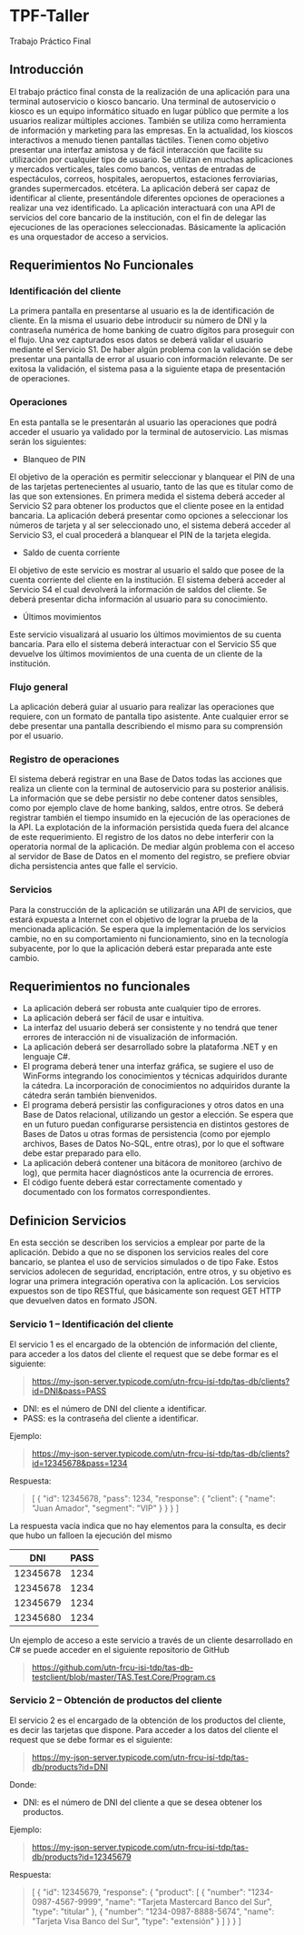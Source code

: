 # TPF-Taller
Trabajo Práctico Final 

## Introducción
El trabajo práctico final consta de la realización de una aplicación para una terminal autoservicio o kiosco bancario. 
Una terminal de autoservicio o kiosco es un equipo informático situado en lugar público que permite a los usuarios realizar múltiples acciones. También se utiliza como herramienta de información y marketing para las empresas. En la actualidad, los kioscos interactivos a menudo tienen pantallas táctiles. Tienen como objetivo presentar una interfaz amistosa y de fácil interacción que facilite su utilización por cualquier tipo de usuario. Se utilizan en muchas aplicaciones y mercados verticales, tales como bancos, ventas de entradas de espectáculos, correos, hospitales, aeropuertos, estaciones ferroviarias, grandes supermercados. etcétera.
La aplicación deberá ser capaz de identificar al cliente, presentándole diferentes opciones de operaciones a realizar una vez identificado. La aplicación interactuará con una API de servicios del core bancario de la institución, con el fin de delegar las ejecuciones de las operaciones seleccionadas. Básicamente la aplicación es una orquestador de acceso a servicios.

## Requerimientos No Funcionales

### Identificación del cliente
La primera pantalla en presentarse al usuario es la de identificación de cliente. En la misma el usuario debe introducir su número de DNI y la contraseña numérica de home banking de cuatro dígitos para proseguir con el flujo. Una vez capturados esos datos se deberá validar el usuario mediante el Servicio S1. De haber algún problema con la validación se debe presentar una pantalla de error al usuario con información relevante. De ser exitosa la validación, el sistema pasa a la siguiente etapa de presentación de operaciones. 

### Operaciones
En esta pantalla se le presentarán al usuario las operaciones que podrá acceder el usuario ya validado por la terminal de autoservicio. Las mismas serán los siguientes: 
- Blanqueo de PIN 

El objetivo de la operación es permitir seleccionar y blanquear el PIN de una de las tarjetas pertenecientes al usuario, tanto de las que es titular como de las que son extensiones. En primera medida el sistema deberá acceder al Servicio S2 para obtener los productos que el cliente posee en la entidad bancaria. La aplicación deberá presentar como opciones a seleccionar los números de tarjeta y al ser seleccionado uno, el sistema deberá acceder al Servicio S3, el cual procederá a blanquear el PIN de la tarjeta elegida.
- Saldo de cuenta corriente 

El objetivo de este servicio es mostrar al usuario el saldo que posee de la cuenta corriente del cliente en la institución.
El sistema deberá acceder al Servicio S4 el cual devolverá la información de saldos del
cliente. Se deberá presentar dicha información al usuario para su conocimiento. 
- Últimos movimientos 

Este servicio visualizará al usuario los últimos movimientos de su cuenta bancaria. Para ello el sistema deberá interactuar con el Servicio S5 que devuelve los últimos movimientos de una cuenta de un cliente de la institución.

### Flujo general
La aplicación deberá guiar al usuario para realizar las operaciones que requiere, con un formato de pantalla tipo asistente. Ante cualquier error se debe presentar una pantalla describiendo el mismo para su comprensión por el usuario.

### Registro de operaciones 
El sistema deberá registrar en una Base de Datos todas las acciones que realiza un cliente con la terminal de autoservicio para su posterior análisis. La información que se debe persistir no debe contener datos sensibles, como por ejemplo clave de home banking, saldos, entre otros. Se deberá registrar también el tiempo insumido en la ejecución de las operaciones de la API. La explotación de la información persistida queda fuera del alcance de este requerimiento.
El registro de los datos no debe interferir con la operatoria normal de la aplicación. De mediar algún problema con el acceso al servidor de Base de Datos en el momento del registro, se prefiere obviar dicha persistencia antes que falle el servicio.

### Servicios

Para la construcción de la aplicación se utilizarán una API de servicios, que estará expuesta
a Internet con el objetivo de lograr la prueba de la mencionada aplicación. Se espera que la
implementación de los servicios cambie, no en su comportamiento ni funcionamiento, sino
en la tecnología subyacente, por lo que la aplicación deberá estar preparada ante este
cambio.

## Requerimientos no funcionales 
- La aplicación deberá ser robusta ante cualquier tipo de errores.
- La aplicación deberá ser fácil de usar e intuitiva.
- La interfaz del usuario deberá ser consistente y no tendrá que tener errores de interacción ni de visualización de información.
- La aplicación deberá ser desarrollado sobre la plataforma .NET y en lenguaje C#.
- El programa deberá tener una interfaz gráfica, se sugiere el uso de WinForms integrando los conocimientos y técnicas adquiridos durante la cátedra. La incorporación de conocimientos no adquiridos durante la cátedra serán también bienvenidos.
- El programa deberá persistir las configuraciones y otros datos en una Base de Datos relacional, utilizando un gestor a elección. Se espera que en un futuro puedan configurarse persistencia en distintos gestores de Bases de Datos u otras formas de persistencia (como por ejemplo archivos, Bases de Datos No-SQL, entre otras), por lo que el software debe estar preparado para ello.
- La aplicación deberá contener una bitácora de monitoreo (archivo de log), que permita hacer diagnósticos ante la ocurrencia de errores.
- El código fuente deberá estar correctamente comentado y documentado con los formatos correspondientes. 

## Definicion Servicios
En esta sección se describen los servicios a emplear por parte de la aplicación. Debido a que no se disponen los servicios reales del core bancario, se plantea el uso de servicios simulados o de tipo Fake. Estos servicios adolecen de seguridad, encriptación, entre otros, y su objetivo es lograr una primera integración operativa con la aplicación. Los servicios expuestos son de tipo RESTful, que básicamente son request GET HTTP que devuelven datos en formato JSON.

### Servicio 1 – Identificación del cliente

El servicio 1 es el encargado de la obtención de información del cliente, para acceder a los datos del cliente el request que se debe formar es el siguiente:
> https://my-json-server.typicode.com/utn-frcu-isi-tdp/tas-db/clients?id=DNI&pass=PASS

- DNI: es el número de DNI del cliente a identificar. 
- PASS: es la contraseña del cliente a identificar.

Ejemplo:
> https://my-json-server.typicode.com/utn-frcu-isi-tdp/tas-db/clients?id=12345678&pass=1234

Respuesta:
> \[ { "id": 12345678, "pass": 1234, "response": { "client": { "name": "Juan Amador", "segment": "VIP" } } } \]

La respuesta vacía indica que no hay elementos para la consulta, es decir que hubo un falloen la ejecución del mismo 

| DNI | PASS |
| --- | --- |
| 12345678 | 1234 |
| 12345678 | 1234 |
| 12345679 | 1234 |
| 12345680 | 1234 |

Un ejemplo de acceso a este servicio a través de un cliente desarrollado en C# se puede acceder en el siguiente repositorio de GitHub 
> https://github.com/utn-frcu-isi-tdp/tas-db-testclient/blob/master/TAS.Test.Core/Program.cs

### Servicio 2 – Obtención de productos del cliente 
El servicio 2 es el encargado de la obtención de los productos del cliente, es decir las tarjetas que dispone. Para acceder a los datos del cliente el request que se debe formar es el siguiente:

> https://my-json-server.typicode.com/utn-frcu-isi-tdp/tas-db/products?id=DNI

Donde:
- DNI: es el número de DNI del cliente a que se desea obtener los productos.

Ejemplo:
> https://my-json-server.typicode.com/utn-frcu-isi-tdp/tas-db/products?id=12345679

Respuesta:
> \[ { "id": 12345679, "response": { "product": [ { "number": "1234-0987-4567-9999", "name": "Tarjeta Mastercard Banco del Sur", "type": "titular" }, { "number": "1234-0987-8888-5674", "name": "Tarjeta Visa Banco del Sur", "type": "extensión" } ] } } ]





